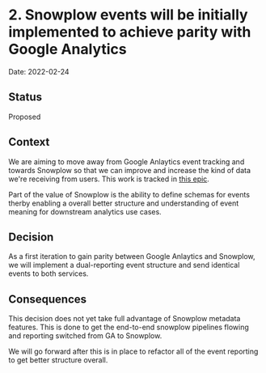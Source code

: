 # 2. Snowplow events will be initially implemented to achieve parity with Google Analytics

Date: 2022-02-24

## Status

Proposed

## Context

We are aiming to move away from Google Anlaytics event tracking and towards Snowplow so that we can 
improve and increase the kind of data we're receiving from users. 
This work is tracked in [this epic](https://gitlab.com/groups/meltano/-/epics/122). 

Part of the value of Snowplow is the ability to define schemas for events therby enabling a overall
better structure and understanding of event meaning for downstream analytics use cases.

## Decision

As a first iteration to gain parity between Google Anlaytics and Snowplow, we will implement a dual-reporting
event structure and send identical events to both services. 

## Consequences

This decision does not yet take full advantage of Snowplow metadata features.
This is done to get the end-to-end snowplow pipelines flowing and reporting switched from GA to Snowplow.

We will go forward after this is in place to refactor all of the event reporting to get better structure overall.
